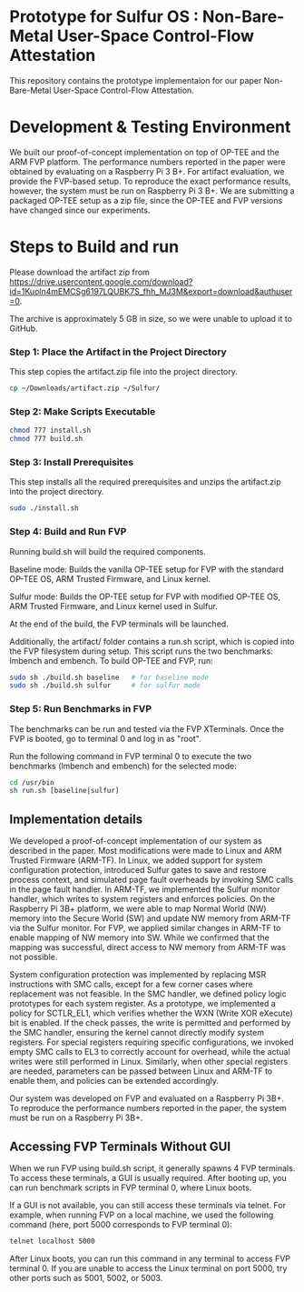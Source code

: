 # Prototype for Sulfur OS : Non-Bare-Metal User-Space Control-Flow Attestation
This repository contains the prototype implementaion for our paper Non-Bare-Metal User-Space Control-Flow Attestation. 

# Development & Testing Environment
We built our proof-of-concept implementation on top of OP-TEE and the ARM FVP platform. The performance numbers reported in the paper were obtained by evaluating on a Raspberry Pi 3 B+. For artifact evaluation, we provide the FVP-based setup. To reproduce the exact performance results, however, the system must be run on Raspberry Pi 3 B+. We are submitting a packaged OP-TEE setup as a zip file, since the OP-TEE and FVP versions have changed since our experiments.

# Steps to Build and run
Please download the artifact zip from https://drive.usercontent.google.com/download?id=1Kuoln4mEMCSg6197LQUBK7S_fhh_MJ3M&export=download&authuser=0.

The archive is approximately 5 GB in size, so we were unable to upload it to GitHub.
### Step 1: Place the Artifact in the Project Directory
This step copies the artifact.zip file into the project directory.
```bash
cp ~/Downloads/artifact.zip ~/Sulfur/
```

### Step 2: Make Scripts Executable
```bash
chmod 777 install.sh
chmod 777 build.sh
```
### Step 3: Install Prerequisites
This step installs all the required prerequisites and unzips the artifact.zip into the project directory.
```bash
sudo ./install.sh
```
### Step 4: Build and Run FVP
Running build.sh will build the required components.

Baseline mode: Builds the vanilla OP-TEE setup for FVP with the standard OP-TEE OS, ARM Trusted Firmware, and Linux kernel.

Sulfur mode: Builds the OP-TEE setup for FVP with modified OP-TEE OS, ARM Trusted Firmware, and Linux kernel used in Sulfur.



At the end of the build, the FVP terminals will be launched.

Additionally, the artifact/ folder contains a run.sh script, which is copied into the FVP filesystem during setup. This script runs the two benchmarks: lmbench and embench.
To build OP-TEE and FVP, run:

```bash
sudo sh ./build.sh baseline   # for baseline mode
sudo sh ./build.sh sulfur     # for sulfur mode
```
### Step 5: Run Benchmarks in FVP
The benchmarks can be run and tested via the FVP XTerminals. 
Once the FVP is booted, go to terminal 0 and log in as "root". 

Run the following command in FVP terminal 0 to execute the two benchmarks (lmbench and embench) for the selected mode:

```bash
cd /usr/bin
sh run.sh [baseline|sulfur]
```

## Implementation details
We developed a proof-of-concept implementation of our system as described in the paper. Most modifications were made to Linux and ARM Trusted Firmware (ARM-TF). In Linux, we added support for system configuration protection, introduced Sulfur gates to save and restore process context, and simulated page fault overheads by invoking SMC calls in the page fault handler. In ARM-TF, we implemented the Sulfur monitor handler, which writes to system registers and enforces policies. On the Raspberry Pi 3B+ platform, we were able to map Normal World (NW) memory into the Secure World (SW) and update NW memory from ARM-TF via the Sulfur monitor. For FVP, we applied similar changes in ARM-TF to enable mapping of NW memory into SW. While we confirmed that the mapping was successful, direct access to NW memory from ARM-TF was not possible.

System configuration protection was implemented by replacing MSR instructions with SMC calls, except for a few corner cases where replacement was not feasible. In the SMC handler, we defined policy logic prototypes for each system register. As a prototype, we implemented a policy for SCTLR_EL1, which verifies whether the WXN (Write XOR eXecute) bit is enabled. If the check passes, the write is permitted and performed by the SMC handler, ensuring the kernel cannot directly modify system registers. For special registers requiring specific configurations, we invoked empty SMC calls to EL3 to correctly account for overhead, while the actual writes were still performed in Linux. Similarly, when other special registers are needed, parameters can be passed between Linux and ARM-TF to enable them, and policies can be extended accordingly.

Our system was developed on FVP and evaluated on a Raspberry Pi 3B+. To reproduce the performance numbers reported in the paper, the system must be run on a Raspberry Pi 3B+.

## Accessing FVP Terminals Without GUI

When we run FVP using build.sh script, it generally spawns 4 FVP terminals. To access these terminals, a GUI is usually required. After booting up, you can run benchmark scripts in FVP terminal 0, where Linux boots.

If a GUI is not available, you can still access these terminals via telnet. For example, when running FVP on a local machine, we used the following command (here, port 5000 corresponds to FVP terminal 0):
```bash
telnet localhost 5000
```
After Linux boots, you can run this command in any terminal to access FVP terminal 0. If you are unable to access the Linux terminal on port 5000, try other ports such as 5001, 5002, or 5003.
